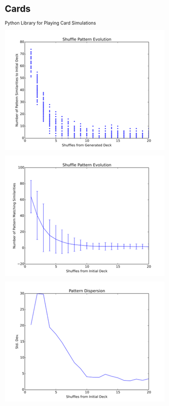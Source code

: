 Cards
=====

Python Library for Playing Card Simulations


![Pattern Matching versus shuffles](images/figure_1.svg?raw=true "Pattern Matching per shuffle per deck")

![Pattern Matching versus shuffles](images/figure_2.svg?raw=true "Pattern Matching per shuffle per deck")

![Pattern Matching versus shuffles](images/figure_3.svg?raw=true "Pattern Matching per shuffle per deck")


